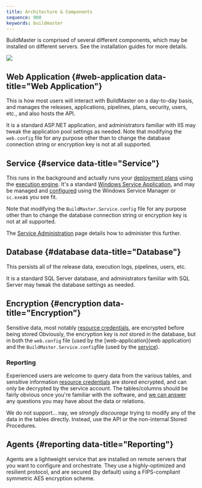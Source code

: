 ```yaml
---
title: Architecture & Components
sequence: 900
keywords: buildmaster
---
```

BuildMaster is comprised of several different components, which may be installed on different servers. See the installation guides for more details.

![](/resources/documentation/buildmaster/a-c-diagram.png)

## Web Application {#web-application data-title="Web Application"}

This is how most users will interact with BuildMaster on a day-to-day basis, and  manages the releases, applications, pipelines, plans, security, users, etc., and also hosts the API.

It is a standard ASP.NET application, and administrators familiar with IIS may
tweak the application pool settings as needed. Note that modifying the ```web.config``` file for any purpose other than to change the database connection string or encryption key is not at all supported.

## Service {#service data-title="Service"}

This runs in the background and actually runs your [deployment plans](/docs/buildmaster/deployments/plans) using the [execution engine](/docs/buildmaster/deployments/plans/execution-engine).  It's a standard [Windows Service Application](https://msdn.microsoft.com/en-us/library/windows/desktop/ms685141(v=vs.85)), and may be managed and [configured](architecture/service#configuration-options) using the Windows Service Manager or ```sc.exe```as you see fit.

Note that modifying the ```BuildMaster.Service.config``` file for any purpose other than to change the database connection string or encryption key is not at all supported.

The [Service Administration](architecture/service) page details how to administer this further.

## Database {#database data-title="Database"}

This persists all of the release data, execution logs, pipelines, users, etc.

It is a standard SQL Server database, and administrators familiar with SQL Server may tweak the database settings as needed.

## Encryption {#encryption data-title="Encryption"}

Sensitive data, most notably [resource credentials](../global-components/resource-credentials), are encrypted before being stored Obviously, the encryption key is *not* stored in the database, but in both the ```web.config``` file (used by the [web-application](web application) and the ```BuildMaster.Service.config```file (used by the [service](#service)).

### Reporting

Experienced users are welcome to query data from the various tables, and sensitive information [resource credentials](../global-components/resource-credentials) are stored encrypted, and can only be decrypted by the service account. The tables/columns should be fairly  obvious once you're familiar with the software, and [we can answer](/support/ticket) any questions you may have about the data or relations.

We do not support... nay, we *strongly discourage* trying to modify any of the data in the tables directly. Instead, use the API or the non-internal Stored Procedures.

## Agents {#reporting data-title="Reporting"}

Agents are a lightweight service that are installed on remote servers that you want to configure and orchestrate. They use a highly-optimized and resilient protocol, and are secured (by default) using a FIPS-compliant symmetric AES encryption scheme.
